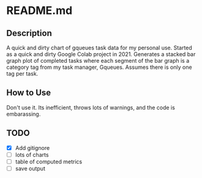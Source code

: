 # README.md

## Description
A quick and dirty chart of gqueues task data for my personal use.
Started as a quick and dirty Google Colab project in 2021.
Generates a stacked bar graph plot of completed tasks where each segment of the bar graph is a category tag from my task manager, Gqueues.
Assumes there is only one tag per task. 

## How to Use
Don't use it. Its inefficient, throws lots of warnings, and the code is embarassing.

## TODO
- [x] Add gitignore
- [ ] lots of charts
- [ ] table of computed metrics
- [ ] save output